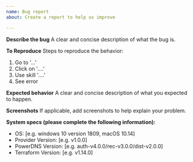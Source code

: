 ```yaml
---
name: Bug report
about: Create a report to help us improve

---
```


**Describe the bug**
A clear and concise description of what the bug is.

**To Reproduce**
Steps to reproduce the behavior:
1. Go to '...'
2. Click on '....'
3. Use skill '....'
4. See error

**Expected behavior**
A clear and concise description of what you expected to happen.

**Screenshots**
If applicable, add screenshots to help explain your problem.

**System specs (please complete the following information):**
 - OS: [e.g. windows 10 version 1809, macOS 10.14]
 - Provider Version: [e.g. v1.0.0]
 - PowerDNS Version: [e.g. auth-v4.0.0/rec-v3.0.0/dist-v2.0.0]
 - Terraform Version: [e.g. v1.14.0]
